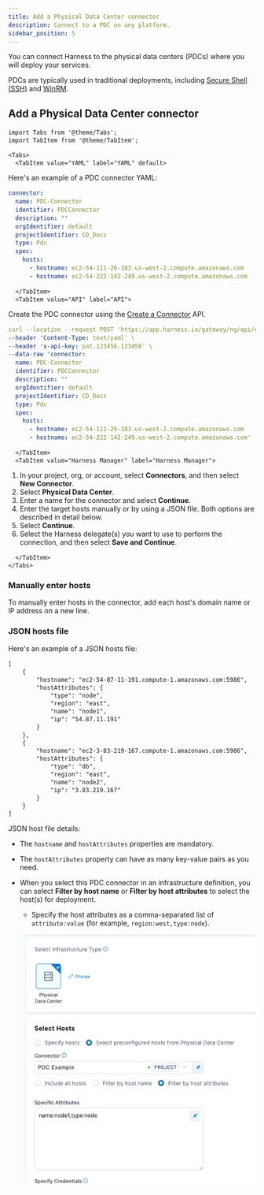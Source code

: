 ```yaml
---
title: Add a Physical Data Center connector
description: Connect to a PDC on any platform. 
sidebar_position: 5
---
```


You can connect Harness to the physical data centers (PDCs) where you will deploy your services.

PDCs are typically used in traditional deployments, including [Secure Shell (SSH)](/docs/continuous-delivery/deploy-srv-diff-platforms/traditional/ssh-ng) and [WinRM](/docs/continuous-delivery/deploy-srv-diff-platforms/traditional/win-rm-tutorial).

## Add a Physical Data Center connector

```mdx-code-block
import Tabs from '@theme/Tabs';
import TabItem from '@theme/TabItem';
```
```mdx-code-block
<Tabs>
  <TabItem value="YAML" label="YAML" default>
```

Here's an example of a PDC connector YAML:

```yaml
connector:
  name: PDC-Connector
  identifier: PDCConnector
  description: ""
  orgIdentifier: default
  projectIdentifier: CD_Docs
  type: Pdc
  spec:
    hosts:
      - hostname: ec2-54-111-26-183.us-west-2.compute.amazonaws.com
      - hostname: ec2-54-222-142-249.us-west-2.compute.amazonaws.com
```

```mdx-code-block
  </TabItem>
  <TabItem value="API" label="API">
```

Create the PDC connector using the [Create a Connector](https://apidocs.harness.io/tag/Connectors#operation/createConnector) API.


```yaml
curl --location --request POST 'https://app.harness.io/gateway/ng/api/connectors?accountIdentifier=123456' \
--header 'Content-Type: text/yaml' \
--header 'x-api-key: pat.123456.123456' \
--data-raw 'connector:
  name: PDC-Connector
  identifier: PDCConnector
  description: ""
  orgIdentifier: default
  projectIdentifier: CD_Docs
  type: Pdc
  spec:
    hosts:
      - hostname: ec2-54-111-26-183.us-west-2.compute.amazonaws.com
      - hostname: ec2-54-222-142-249.us-west-2.compute.amazonaws.com'
```

```mdx-code-block
  </TabItem>
  <TabItem value="Harness Manager" label="Harness Manager">
```

1. In your project, org, or account, select **Connectors**, and then select **New Connector**.
2. Select **Physical Data Center**.
3. Enter a name for the connector and select **Continue**.
4. Enter the target hosts manually or by using a JSON file. Both options are described in detail below.
5. Select **Continue**.
6. Select the Harness delegate(s) you want to use to perform the connection, and then select **Save and Continue**.


```mdx-code-block
  </TabItem>
</Tabs>
```

### Manually enter hosts

To manually enter hosts in the connector, add each host's domain name or IP address on a new line.

### JSON hosts file

Here's an example of a JSON hosts file:

```
[
    {
        "hostname": "ec2-54-87-11-191.compute-1.amazonaws.com:5986",
        "hostAttributes": {
            "type": "node",
            "region": "east",
            "name": "node1",
            "ip": "54.87.11.191"
        }
    },
    {
        "hostname": "ec2-3-83-219-167.compute-1.amazonaws.com:5986",
        "hostAttributes": {
            "type": "db",
            "region": "east",
            "name": "node2",
            "ip": "3.83.219.167"
        }
    }
]
```

JSON host file details:
- The `hostname` and `hostAttributes` properties are mandatory.
- The `hostAttributes` property can have as many key-value pairs as you need.
- When you select this PDC connector in an infrastructure definition, you can select **Filter by host name** or **Filter by host attributes** to select the host(s) for deployment.
  - Specify the host attributes as a comma-separated list of `attribute:value` (for example, `region:west,type:node`).
  
  ![filter by attributes](static/03f04039461392e58c2131391f278da95ea95e5c7d3c5e71e17913005342e9da.png)

